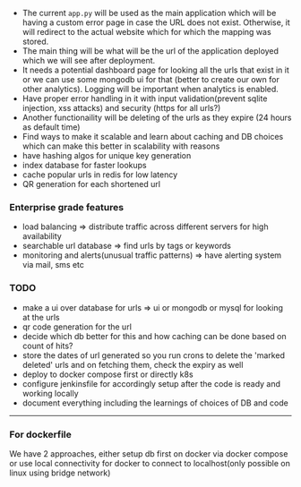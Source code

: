 - The current `app.py` will be used as the main application which will be having a custom error page in case the URL does not exist. Otherwise, it will redirect to the actual website which for which the mapping was stored.
- The main thing will be what will be the url of the application deployed which we will see after deployment.
- It needs a potential dashboard page for looking all the urls that exist in it or we can use some mongodb ui for that (better to create our own for other analytics). Logging will be important when analytics is enabled.
- Have proper error handling in it with input validation(prevent sqlite injection, xss attacks) and security (https for all urls?)
- Another functionaility will be deleting of the urls as they expire (24 hours as default time)
- Find ways to make it scalable and learn about caching and DB choices which can make this better in scalability with reasons
- have hashing algos for unique key generation
- index database for faster lookups
- cache popular urls in redis for low latency
- QR generation for each shortened url

### Enterprise grade features

- load balancing => distribute traffic across different servers for high availability
- searchable url database => find urls by tags or keywords
- monitoring and alerts(unusual traffic patterns) => have alerting system via mail, sms etc

### TODO

- make a ui over database for urls => ui or mongodb or mysql for looking at the urls
- qr code generation for the url
- decide which db better for this and how caching can be done based on count of hits?
- store the dates of url generated so you run crons to delete the 'marked deleted' urls and on fetching them, check the expiry as well
- deploy to docker compose first or directly k8s
- configure jenkinsfile for accordingly setup after the code is ready and working locally
- document everything including the learnings of choices of DB and code

---

### For dockerfile

We have 2 approaches, either setup db first on docker via docker compose or use local connectivity for docker to connect to localhost(only possible on linux using bridge network)
